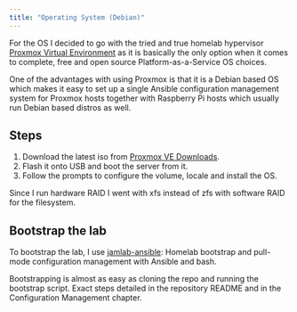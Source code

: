 ```yaml
---
title: "Operating System (Debian)"
---
```


For the OS I decided to go with the tried and true homelab hypervisor [Proxmox Virtual Environment](https://www.proxmox.com/en/proxmox-ve) as it is basically the only option when it comes to complete, free and open source Platform-as-a-Service OS choices.

One of the advantages with using Proxmox is that it is a Debian based OS which makes it easy to set up a single Ansible configuration management system for Proxmox hosts together with Raspberry Pi hosts which usually run Debian based distros as well.

## Steps

1. Download the latest iso from [Proxmox VE Downloads](https://www.proxmox.com/en/downloads/category/iso-images-pve).
2. Flash it onto USB and boot the server from it.
3. Follow the prompts to configure the volume, locale and install the OS.

Since I run hardware RAID I went with xfs instead of zfs with software RAID for the filesystem.

## Bootstrap the lab

To bootstrap the lab, I use [jamlab-ansible](https://github.com/JamFox/jamlab-ansible): Homelab bootstrap and pull-mode configuration management with Ansible and bash.

Bootstrapping is almost as easy as cloning the repo and running the bootstrap script. Exact steps detailed in the repository README and in the Configuration Management chapter.

